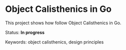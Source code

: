 # Object Calisthenics in Go

This project shows how follow Object Calisthenics in Go.

Status: **In progress**

Keywords: object calisthenics, design principles